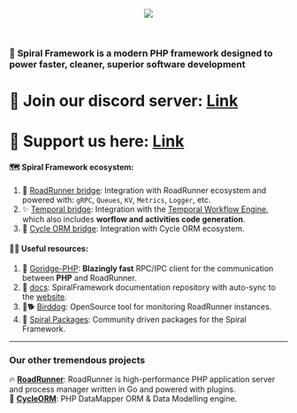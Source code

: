 <p align="center"><a href="https://spiral.dev" target="_blank">
<img src="https://user-images.githubusercontent.com/773481/209965032-2f620bf0-c975-4804-a882-3f1195503191.png">
</a>
</p>


<br>

### 🙋‍ **Spiral Framework is a modern PHP framework designed to power faster, cleaner, superior software development**   

# 💬 Join our discord server: [Link](https://discord.gg/TFeEmCs) 
# 🤗 Support us here: [Link](https://github.com/sponsors/roadrunner-server)

#### 🗺️ Spiral Framework ecosystem:

1. 🌉 [RoadRunner bridge](https://github.com/spiral/roadrunner-bridge): Integration with RoadRunner ecosystem and powered with: `gRPC`, `Queues`, `KV`, `Metrics`, `Logger`, etc.
2. ✨ [Temporal bridge](https://github.com/spiral/temporal-bridge): Integration with the [Temporal Workflow Engine](https://temporal.io), which also includes **worflow and activities code generation**.
3. 🥯 [Cycle ORM bridge](https://github.com/spiral/cycle-bridge): Integration with Cycle ORM ecosystem.

#### 👩‍💻 Useful resources:  

1. 🧙 [Goridge-PHP](https://github.com/spiral/goridge-php): **Blazingly fast** RPC/IPC client for the communication between **PHP** and RoadRunner.
2. 📖 [docs](https://github.com/spiral/docs): SpiralFramework documentation repository with auto-sync to the [website](https://spiral.dev).
3. 🦅🐕 [Birddog](https://github.com/roadrunner-server/birddog): OpenSource tool for monitoring RoadRunner instances.
4. 🤼 [Spiral Packages](https://github.com/spiral-packages): Community driven packages for the Spiral Framework.

---

### Our other tremendous projects

🔥 **[RoadRunner](https://roadrunner.dev/)**: RoadRunner is high-performance PHP application server and process manager written in Go and powered with plugins.  
🚀 **[CycleORM](https://cycle-orm.dev/)**: PHP DataMapper ORM & Data Modelling engine.
